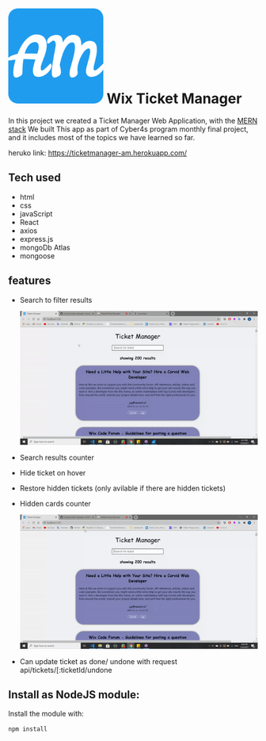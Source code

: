 # ![Scale-Up Velocity](./readme-files/favicon.png) Wix Ticket Manager

In this project we created a Ticket Manager Web Application, with the [MERN stack](https://www.educative.io/edpresso/what-is-mern-stack)
We built This app as part of Cyber4s program monthly final project, and it includes most of the topics we have learned so far.

heruko link: https://ticketmanager-am.herokuapp.com/

## Tech used

- html
- css
- javaScript
- React
- axios
- express.js
- mongoDb Atlas
- mongoose

## features

- Search to filter results

  ![hide](./readme-files/searchit.gif)

- Search results counter
- Hide ticket on hover
- Restore hidden tickets (only avilable if there are hidden tickets)
- Hidden cards counter

  ![hide](./readme-files/hideit.gif)

- Can update ticket as done/ undone with request api/tickets/[:ticketId/undone

## Install as NodeJS module:

Install the module with:

```bash
npm install
```
